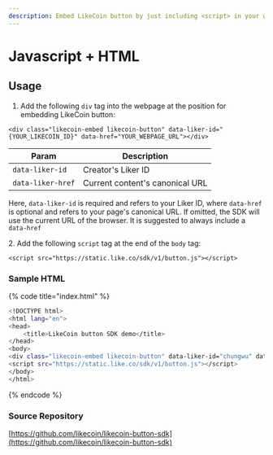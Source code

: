 ```yaml
---
description: Embed LikeCoin button by just including <script> in your website
---
```


# Javascript + HTML

## Usage

1. Add the following `div` tag into the webpage at the position for embedding LikeCoin button:

`<div class="likecoin-embed likecoin-button" data-liker-id="{YOUR_LIKECOIN_ID}" data-href="YOUR_WEBPAGE_URL"></div>`

| Param             | Description                     |
| ----------------- | ------------------------------- |
| `data-liker-id`   |  Creator's Liker ID             |
| `data-liker-href` | Current content's canonical URL |

Here, `data-liker-id` is required and refers to your Liker ID, where `data-href` is optional and refers to your page's canonical URL. If omitted, the SDK will use the current URL of the browser. It is suggested to always include a `data-href`

2\. Add the following `script` tag at the end of the `body` tag:

`<script src="https://static.like.co/sdk/v1/button.js"></script>`

### Sample HTML

{% code title="index.html" %}
```bash
<!DOCTYPE html>
<html lang="en">
<head>
    <title>LikeCoin button SDK demo</title>
</head>
<body>
<div class="likecoin-embed likecoin-button" data-liker-id="chungwu" data-href="https://docs.like.co/developer/likecoin-button/"></div>
<script src="https://static.like.co/sdk/v1/button.js"></script>
</body>
</html>

```
{% endcode %}

### Source Repository

[https://github.com/likecoin/likecoin-button-sdk](https://github.com/likecoin/likecoin-button-sdk)
